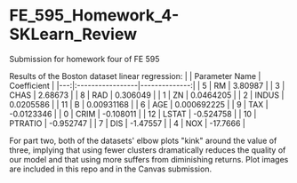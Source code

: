# FE_595_Homework_4-SKLearn_Review
Submission for homework four of FE 595

Results of the Boston dataset linear regression:
|    | Parameter Name   |   Coefficient |
|---:|:-----------------|--------------:|
|  5 | RM               |   3.80987     |
|  3 | CHAS             |   2.68673     |
|  8 | RAD              |   0.306049    |
|  1 | ZN               |   0.0464205   |
|  2 | INDUS            |   0.0205586   |
| 11 | B                |   0.00931168  |
|  6 | AGE              |   0.000692225 |
|  9 | TAX              |  -0.0123346   |
|  0 | CRIM             |  -0.108011    |
| 12 | LSTAT            |  -0.524758    |
| 10 | PTRATIO          |  -0.952747    |
|  7 | DIS              |  -1.47557     |
|  4 | NOX              | -17.7666      |

For part two, both of the datasets' elbow plots "kink" around the value of three, 
implying that using fewer clusters dramatically reduces the quality of our model and that using more suffers from diminishing returns.
Plot images are included in this repo and in the Canvas submission.
